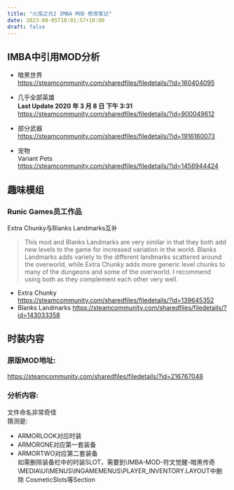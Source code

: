 ```yaml
---
title: "火炬之光2 IMBA MOD 修改笔记"
date: 2023-08-05T18:01:57+10:00
draft: false
---
```


## IMBA中引用MOD分析
- 暗黑世界  
https://steamcommunity.com/sharedfiles/filedetails/?id=160404095

- 几乎全部英雄  
  **Last Update 2020 年 3 月 8 日 下午 3:31**  
https://steamcommunity.com/sharedfiles/filedetails/?id=900049612

- 部分武器  
https://steamcommunity.com/sharedfiles/filedetails/?id=1916160073

- 宠物  
Variant Pets    
https://steamcommunity.com/sharedfiles/filedetails/?id=1456944424

## 趣味模组
### Runic Games员工作品

Extra Chunky与Blanks Landmarks互补

> This mod and Blanks Landmarks are very similar in that they both add new levels to the game for increased variation in the world. Blanks Landmarks adds variety to the different landmarks scattered around the overworld, while Extra Chunky adds more generic level chunks to many of the dungeons and some of the overworld. I recommend using both as they complement each other very well.

- Extra Chunky  
https://steamcommunity.com/sharedfiles/filedetails/?id=139645352
- Blanks Landmarks 
https://steamcommunity.com/sharedfiles/filedetails/?id=143033358


## 时装内容

### 原版MOD地址:
https://steamcommunity.com/sharedfiles/filedetails/?id=216767048

### 分析内容:  
文件命名非常奇怪  
猜测是:  
- ARMORLOOK对应时装  
- ARMORONE对应第一套装备  
- ARMORTWO对应第二套装备  
如需删除装备栏中的时装SLOT，需要到\IMBA-MOD-符文觉醒-暗黑传奇\MEDIA\UI\MENUS\INGAMEMENUS\PLAYER_INVENTORY.LAYOUT中删除 CosmeticSlots等Section